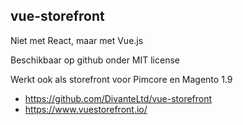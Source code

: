 ## vue-storefront

Niet met React, maar met Vue.js

Beschikbaar op github onder MIT license

Werkt ook als storefront voor Pimcore en Magento 1.9

- https://github.com/DivanteLtd/vue-storefront
- https://www.vuestorefront.io/
